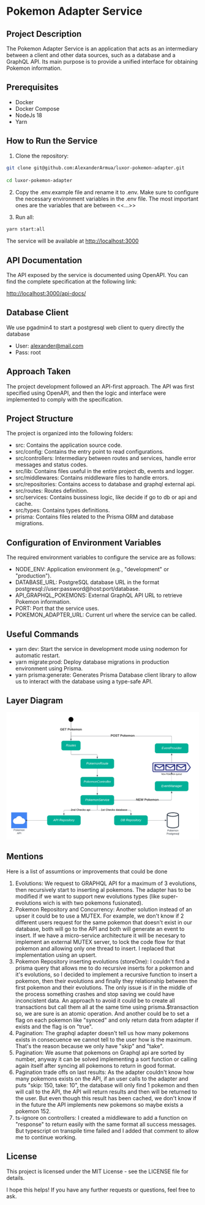# Pokemon Adapter Service

## Project Description

The Pokemon Adapter Service is an application that acts as an intermediary between a client and other data sources, such as a database and a GraphQL API. Its main purpose is to provide a unified interface for obtaining Pokemon information.

## Prerequisites

- Docker
- Docker Compose
- NodeJs 18
- Yarn

## How to Run the Service

1. Clone the repository:

```bash
git clone git@github.com:AlexanderArmua/luxor-pokemon-adapter.git

cd luxor-pokemon-adapter
```

2. Copy the .env.example file and rename it to .env. Make sure to configure the necessary environment variables in the .env file. The most important ones are the variables that are between <<...>>

3. Run all:
```bash
yarn start:all
```

The service will be available at [http://localhost:3000](http://localhost:3000)

## API Documentation

The API exposed by the service is documented using OpenAPI. You can find the complete specification at the following link:

[http://localhost:3000/api-docs/](http://localhost:3000/api-docs/)

## Database Client

We use pgadmin4 to start a postgresql web client to query directly the database
- User: alexander@mail.com
- Pass: root

## Approach Taken

The project development followed an API-first approach. The API was first specified using OpenAPI, and then the logic and interface were implemented to comply with the specification.

## Project Structure

The project is organized into the following folders:

- src: Contains the application source code.
- src/config: Contains the entry point to read configurations.
- src/controllers: Intermediary between routes and services, handle error messages and status codes.
- src/lib: Contains files useful in the entire project db, events and logger.
- src/middlewares: Contains middleware files to handle errors.
- src/repositories: Contains access to database and graphql external api.
- src/routes: Routes definition.
- src/services: Contains bussiness logic, like decide if go to db or api and cache.
- src/types: Contains types definitions.
- prisma: Contains files related to the Prisma ORM and database migrations.

## Configuration of Environment Variables

The required environment variables to configure the service are as follows:

- NODE_ENV: Application environment (e.g., "development" or "production").
- DATABASE_URL: PostgreSQL database URL in the format postgresql://user:password@host:port/database.
- API_GRAPHQL_POKEMONS: External GraphQL API URL to retrieve Pokemon information.
- PORT: Port that the service uses.
- POKEMON_ADAPTER_URL: Current url where the service can be called.

## Useful Commands

- yarn dev: Start the service in development mode using nodemon for automatic restart.
- yarn migrate:prod: Deploy database migrations in production environment using Prisma.
- yarn prisma:generate: Generates Prisma Database client library to allow us to interact with the database using a type-safe API.

## Layer Diagram
![Luxor Pokemon Adapter Layer Diagram](./Pokemon%20Luxor%20Adapter.png)

## Mentions
Here is a list of assumtions or improvements that could be done
1. Evolutions: We request to GRAPHQL API for a maximum of 3 evolutions, then recursively start to inserting al pokemons. The adapter has to be modified if we want to support new evolutions types (like super-evolutions wich is with two pokemons fusionated).
2. Pokemon Repository and Concurrency: Another solution instead of an upser it could be to use a MUTEX. For example, we don't know if 2 different users request for the same pokemon that doesn't exist in our database, both will go to the API and both will generate an event to insert. If we have a micro-service architecture it will be necesary to implement an external MUTEX server, to lock the code flow for that pokemon and allowing only one thread to insert. I replaced that implementation using an upsert.
3. Pokemon Repository inserting evolutions (storeOne): I couldn't find a prisma query that allows me to do recursive inserts for a pokemon and it's evolutions, so I decided to implement a recursive function to insert a pokemon, then their evolutions and finally they relationship between the first pokemon and their evolutions. The only issue is if in the middle of the process something crashes and stop saving we could have inconcistent data. An approach to avoid it could be to create all transactions but call them all at the same time using prisma.$transaction so, we are sure is an atomic operation. And another could be to set a flag on each pokemon like "synced" and only return data from adapter if exists and the flag is on "true".
4. Pagination: The graphql adapter doesn't tell us how many pokemons exists in consecuence we cannot tell to the user how is the maximum. That's the reason because we only have "skip" and "take".
5. Pagination: We asume that pokemons on Graphql api are sorted by number, anyway it can be solved implementing a sort function or calling again itself after syncing all pokemons to return in good format.
6. Pagination trade offs on last results: As the adapter couldn't know how many pokemons exists on the API, if an user calls to the adapter and puts "skip: 150, take: 10", the database will only find 1 pokemon and then will call to the API, the API will return results and then will be returned to the user. But even though this result has been cached, we don't know if in the future the API implements new pokemons so maybe exists a pokemon 152.
7. ts-ignore on controllers: I created a middleware to add a function on "response" to return easily with the same format all success messages. But typescript on transpile time failed and I added that comment to allow me to continue working.

## License
This project is licensed under the MIT License - see the LICENSE file for details.


I hope this helps! If you have any further requests or questions, feel free to ask.

